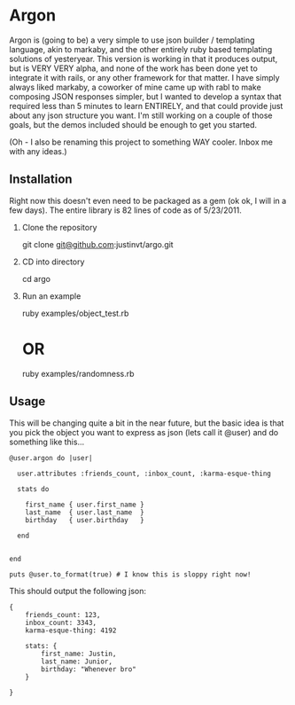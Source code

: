 Argon 
=============

Argon is (going to be) a very simple to use json builder / templating language, akin to markaby, and the other entirely ruby based
templating solutions of yesteryear.  This version is working in that it produces output, but is VERY VERY alpha,
and none of the work has been done yet to integrate it with rails, or any other framework for that matter.
I have simply always liked markaby, a coworker of mine came up with rabl to make composing JSON responses simpler,
but I wanted to develop a syntax that required less than 5 minutes to learn ENTIRELY, and that could provide just about
any json structure you want.  I'm still working on a couple of those goals, but the demos included should be enough to get you started.

(Oh - I also be renaming this project to something WAY cooler.  Inbox me with any ideas.)


Installation
-------------------------------

Right now this doesn't even need to be packaged as a gem (ok ok, I will in a few days).  The entire library is 82 lines of code as of 5/23/2011.

1) Clone the repository

    git clone git@github.com:justinvt/argo.git

2) CD into directory

    cd argo

3) Run an example

    ruby examples/object_test.rb

    # OR

    ruby examples/randomness.rb



Usage
-------------------------------

This will be changing quite a bit in the near future, but the basic idea is that you pick the object you want to express as json (lets call it @user) and do something like this...

```
@user.argon do |user|

  user.attributes :friends_count, :inbox_count, :karma-esque-thing

  stats do
  
    first_name { user.first_name }
    last_name  { user.last_name  }
    birthday   { user.birthday   }

  end


end

puts @user.to_format(true) # I know this is sloppy right now!

```

This should output the following json:

```
{
	friends_count: 123,
	inbox_count: 3343,
	karma-esque-thing: 4192
	
	stats: {
		first_name: Justin,
		last_name: Junior,
		birthday: "Whenever bro"
	}
	
}
```